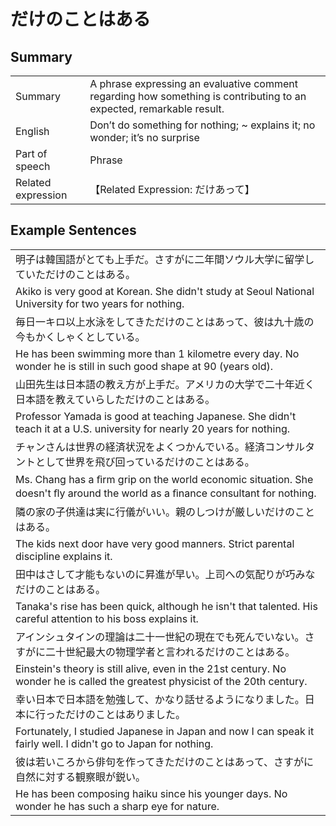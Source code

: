 # だけのことはある

## Summary

<table><tr>   <td>Summary</td>   <td>A phrase expressing an evaluative comment regarding how something is contributing to an expected, remarkable result.</td></tr><tr>   <td>English</td>   <td>Don’t do something for nothing; ~ explains it; no wonder; it’s no surprise</td></tr><tr>   <td>Part of speech</td>   <td>Phrase</td></tr><tr>   <td>Related expression</td>   <td>【Related Expression: だけあって】</td></tr></table>

## Example Sentences

<table><tr><td>明子は韓国語がとても上手だ。さすがに二年間ソウル大学に留学していただけのことはある。</td></tr><tr><td>Akiko is very good at Korean. She didn't study at Seoul National University for two years for nothing.</td></tr><tr><td>毎日一キロ以上水泳をしてきただけのことはあって、彼は九十歳の今もかくしゃくとしている。</td></tr><tr><td>He has been swimming more than 1 kilometre every day. No wonder he is still in such good shape at 90 (years old).</td></tr><tr><td>山田先生は日本語の教え方が上手だ。アメリカの大学で二十年近く日本語を教えていらしただけのことはある。</td></tr><tr><td>Professor Yamada is good at teaching Japanese. She didn't teach it at a U.S. university for nearly 20 years for nothing.</td></tr><tr><td>チャンさんは世界の経済状況をよくつかんでいる。経済コンサルタントとして世界を飛び回っているだけのことはある。</td></tr><tr><td>Ms. Chang has a ﬁrm grip on the world economic situation. She doesn't ﬂy around the world as a ﬁnance consultant for nothing.</td></tr><tr><td>隣の家の子供達は実に行儀がいい。親のしつけが厳しいだけのことはある。</td></tr><tr><td>The kids next door have very good manners. Strict parental discipline explains it.</td></tr><tr><td>田中はさして才能もないのに昇進が早い。上司への気配りが巧みなだけのことはある。</td></tr><tr><td>Tanaka's rise has been quick, although he isn't that talented. His careful attention to his boss explains it.</td></tr><tr><td>アインシュタインの理論は二十一世紀の現在でも死んでいない。さすがに二十世紀最大の物理学者と言われるだけのことはある。</td></tr><tr><td>Einstein's theory is still alive, even in the 21st century. No wonder he is called the greatest physicist of the 20th century.</td></tr><tr><td>幸い日本で日本語を勉強して、かなり話せるようになりました。日本に行っただけのことはありました。</td></tr><tr><td>Fortunately, I studied Japanese in Japan and now I can speak it fairly well. I didn't go to Japan for nothing.</td></tr><tr><td>彼は若いころから俳句を作ってきただけのことはあって、さすがに自然に対する観察眼が鋭い。</td></tr><tr><td>He has been composing haiku since his younger days. No wonder he has such a sharp eye for nature.</td></tr></table>

